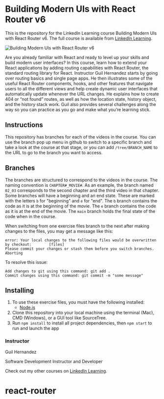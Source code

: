 # Building Modern UIs with React Router v6
This is the repository for the LinkedIn Learning course Building Modern UIs with React Router v6. The full course is available from [LinkedIn Learning][lil-course-url].

![Building Modern UIs with React Router v6][lil-thumbnail-url] 

Are you already familiar with React and ready to level up your skills and build modern user interfaces? In this course, learn how to extend your React applications by adding routing capabilities with React Router, the standard routing library for React. Instructor Guil Hernandez starts by going over routing basics and single page apps. He then illustrates some of the useful React Router components, hooks, and other features that navigate users to all the different views and help create dynamic user interfaces that automatically update whenever the URL changes. He explains how to create 404 or “not found” routes, as well as how the location state, history object, and the history stack work. Guil also provides several challenges along the way so you can practice as you go and make what you’re learning stick.

## Instructions
This repository has branches for each of the videos in the course. You can use the branch pop up menu in github to switch to a specific branch and take a look at the course at that stage, or you can add `/tree/BRANCH_NAME` to the URL to go to the branch you want to access.

## Branches
The branches are structured to correspond to the videos in the course. The naming convention is `CHAPTER#_MOVIE#`. As an example, the branch named `02_03` corresponds to the second chapter and the third video in that chapter. 
Some branches will have a beginning and an end state. These are marked with the letters `b` for "beginning" and `e` for "end". The `b` branch contains the code as it is at the beginning of the movie. The `e` branch contains the code as it is at the end of the movie. The `main` branch holds the final state of the code when in the course.

When switching from one exercise files branch to the next after making changes to the files, you may get a message like this:

    error: Your local changes to the following files would be overwritten by checkout:        [files]
    Please commit your changes or stash them before you switch branches.
    Aborting

To resolve this issue:
	
    Add changes to git using this command: git add .
	Commit changes using this command: git commit -m "some message"

## Installing
1. To use these exercise files, you must have the following installed:
	- [Node.js](https://nodejs.org/en/)
2. Clone this repository into your local machine using the terminal (Mac), CMD (Windows), or a GUI tool like SourceTree.
3. Run `npm install` to install all project dependencies, then `npm start` to run and launch the app


### Instructor

Guil Hernandez 
                            
Software Development Instructor and Developer

                            

Check out my other courses on [LinkedIn Learning](https://www.linkedin.com/learning/instructors/guil-hernandez).

[lil-course-url]: https://www.linkedin.com/learning/building-modern-uis-with-react-router-v6
[lil-thumbnail-url]: https://cdn.lynda.com/course/2495079/2495079-1660328056345-16x9.jpg
# react-router
